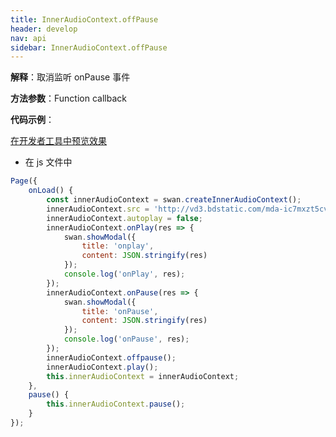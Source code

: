 ```yaml
---
title: InnerAudioContext.offPause
header: develop
nav: api
sidebar: InnerAudioContext.offPause
---
```




 

**解释**：取消监听 onPause 事件

**方法参数**：Function callback

**代码示例**：

<a href="swanide://fragment/8ff6f20ca5f8193b51530f00d965b96f1574014146964" title="在开发者工具中预览效果" target="_self">在开发者工具中预览效果</a>

* 在 js 文件中

```javascript
Page({
    onLoad() {
        const innerAudioContext = swan.createInnerAudioContext();
        innerAudioContext.src = 'http://vd3.bdstatic.com/mda-ic7mxzt5cvz6f4y5/mda-ic7mxzt5cvz6f4y5.mp3';
        innerAudioContext.autoplay = false;
        innerAudioContext.onPlay(res => {
            swan.showModal({
                title: 'onplay',
                content: JSON.stringify(res)
            });
            console.log('onPlay', res);
        });
        innerAudioContext.onPause(res => {
            swan.showModal({
                title: 'onPause',
                content: JSON.stringify(res)
            });
            console.log('onPause', res);
        });
        innerAudioContext.offpause();
        innerAudioContext.play();
        this.innerAudioContext = innerAudioContext;
    },
    pause() {
        this.innerAudioContext.pause();
    }
});
```